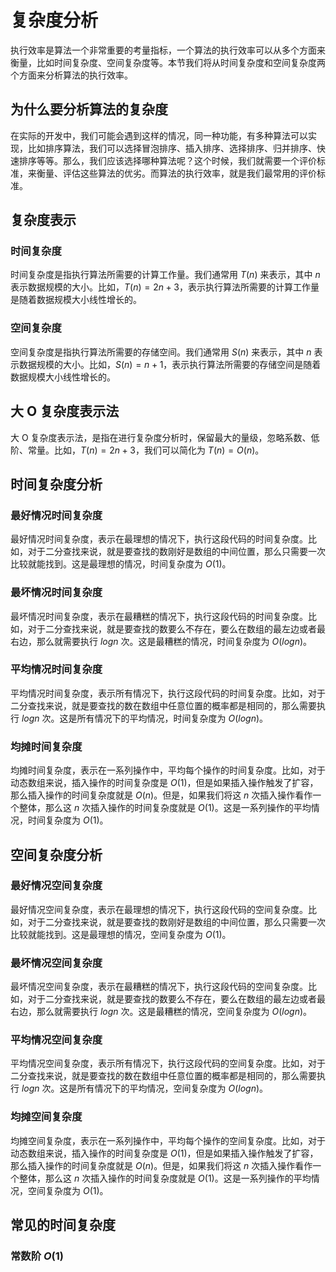 # 复杂度分析

执行效率是算法一个非常重要的考量指标，一个算法的执行效率可以从多个方面来衡量，比如时间复杂度、空间复杂度等。本节我们将从时间复杂度和空间复杂度两个方面来分析算法的执行效率。

## 为什么要分析算法的复杂度

在实际的开发中，我们可能会遇到这样的情况，同一种功能，有多种算法可以实现，比如排序算法，我们可以选择冒泡排序、插入排序、选择排序、归并排序、快速排序等等。那么，我们应该选择哪种算法呢？这个时候，我们就需要一个评价标准，来衡量、评估这些算法的优劣。而算法的执行效率，就是我们最常用的评价标准。

## 复杂度表示

### 时间复杂度

时间复杂度是指执行算法所需要的计算工作量。我们通常用 $T(n)$ 来表示，其中 $n$ 表示数据规模的大小。比如，$T(n) = 2n + 3$，表示执行算法所需要的计算工作量是随着数据规模大小线性增长的。

### 空间复杂度

空间复杂度是指执行算法所需要的存储空间。我们通常用 $S(n)$ 来表示，其中 $n$ 表示数据规模的大小。比如，$S(n) = n + 1$，表示执行算法所需要的存储空间是随着数据规模大小线性增长的。

## 大 O 复杂度表示法

大 O 复杂度表示法，是指在进行复杂度分析时，保留最大的量级，忽略系数、低阶、常量。比如，$T(n) = 2n + 3$，我们可以简化为 $T(n) = O(n)$。

## 时间复杂度分析

### 最好情况时间复杂度

最好情况时间复杂度，表示在最理想的情况下，执行这段代码的时间复杂度。比如，对于二分查找来说，就是要查找的数刚好是数组的中间位置，那么只需要一次比较就能找到。这是最理想的情况，时间复杂度为 $O(1)$。

### 最坏情况时间复杂度

最坏情况时间复杂度，表示在最糟糕的情况下，执行这段代码的时间复杂度。比如，对于二分查找来说，就是要查找的数要么不存在，要么在数组的最左边或者最右边，那么就需要执行 $logn$ 次。这是最糟糕的情况，时间复杂度为 $O(logn)$。

### 平均情况时间复杂度

平均情况时间复杂度，表示所有情况下，执行这段代码的时间复杂度。比如，对于二分查找来说，就是要查找的数在数组中任意位置的概率都是相同的，那么需要执行 $logn$ 次。这是所有情况下的平均情况，时间复杂度为 $O(logn)$。

### 均摊时间复杂度

均摊时间复杂度，表示在一系列操作中，平均每个操作的时间复杂度。比如，对于动态数组来说，插入操作的时间复杂度是 $O(1)$，但是如果插入操作触发了扩容，那么插入操作的时间复杂度就是 $O(n)$。但是，如果我们将这 $n$ 次插入操作看作一个整体，那么这 $n$ 次插入操作的时间复杂度就是 $O(1)$。这是一系列操作的平均情况，时间复杂度为 $O(1)$。

## 空间复杂度分析

### 最好情况空间复杂度

最好情况空间复杂度，表示在最理想的情况下，执行这段代码的空间复杂度。比如，对于二分查找来说，就是要查找的数刚好是数组的中间位置，那么只需要一次比较就能找到。这是最理想的情况，空间复杂度为 $O(1)$。

### 最坏情况空间复杂度

最坏情况空间复杂度，表示在最糟糕的情况下，执行这段代码的空间复杂度。比如，对于二分查找来说，就是要查找的数要么不存在，要么在数组的最左边或者最右边，那么就需要执行 $logn$ 次。这是最糟糕的情况，空间复杂度为 $O(logn)$。

### 平均情况空间复杂度

平均情况空间复杂度，表示所有情况下，执行这段代码的空间复杂度。比如，对于二分查找来说，就是要查找的数在数组中任意位置的概率都是相同的，那么需要执行 $logn$ 次。这是所有情况下的平均情况，空间复杂度为 $O(logn)$。

### 均摊空间复杂度

均摊空间复杂度，表示在一系列操作中，平均每个操作的空间复杂度。比如，对于动态数组来说，插入操作的时间复杂度是 $O(1)$，但是如果插入操作触发了扩容，那么插入操作的时间复杂度就是 $O(n)$。但是，如果我们将这 $n$ 次插入操作看作一个整体，那么这 $n$ 次插入操作的时间复杂度就是 $O(1)$。这是一系列操作的平均情况，空间复杂度为 $O(1)$。

## 常见的时间复杂度

### 常数阶 $O(1)$


